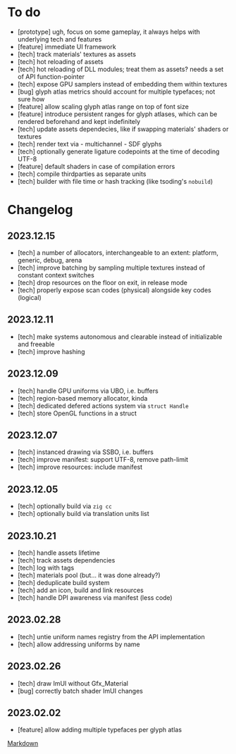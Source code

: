 # To do
- [prototype] ugh, focus on some gameplay, it always helps with underlying tech and features
- [feature] immediate UI framework
- [tech] track materials' textures as assets
- [tech] hot reloading of assets
- [tech] hot reloading of DLL modules; treat them as assets? needs a set of API function-pointer
- [tech] expose GPU samplers instead of embedding them within textures
- [bug] glyph atlas metrics should account for multiple typefaces; not sure how
- [feature] allow scaling glyph atlas range on top of font size
- [feature] introduce persistent ranges for glyph atlases, which can be rendered beforehand and kept indefinitely
- [tech] update assets dependecies, like if swapping materials' shaders or textures
- [tech] render text via - multichannel - SDF glyphs
- [tech] optionally generate ligature codepoints at the time of decoding UTF-8
- [feature] default shaders in case of compilation errors
- [tech] compile thirdparties as separate units
- [tech] builder with file time or hash tracking (like tsoding's `nobuild`)

# Changelog

## 2023.12.15
- [tech] a number of allocators, interchangeable to an extent: platform, generic, debug, arena
- [tech] improve batching by sampling multiple textures instead of constant context switches
- [tech] drop resources on the floor on exit, in release mode
- [tech] properly expose scan codes (physical) alongside key codes (logical)

## 2023.12.11
- [tech] make systems autonomous and clearable instead of initializable and freeable
- [tech] improve hashing

## 2023.12.09
- [tech] handle GPU uniforms via UBO, i.e. buffers
- [tech] region-based memory allocator, kinda
- [tech] dedicated defered actions system via `struct Handle`
- [tech] store OpenGL functions in a struct

## 2023.12.07
- [tech] instanced drawing via SSBO, i.e. buffers
- [tech] improve manifest: support UTF-8, remove path-limit
- [tech] improve resources: include manifest

## 2023.12.05
- [tech] optionally build via `zig cc`
- [tech] optionally build via translation units list

## 2023.10.21
- [tech] handle assets lifetime
- [tech] track assets dependencies
- [tech] log with tags
- [tech] materials pool (but... it was done already?)
- [tech] deduplicate build system
- [tech] add an icon, build and link resources
- [tech] handle DPI awareness via manifest (less code)

## 2023.02.28
- [tech] untie uniform names registry from the API implementation
- [tech] allow addressing uniforms by name

## 2023.02.26
- [tech] draw ImUI without Gfx_Material
- [bug] correctly batch shader ImUI changes

## 2023.02.02
- [feature] allow adding multiple typefaces per glyph atlas

[Markdown](https://www.markdownguide.org/basic-syntax/)

